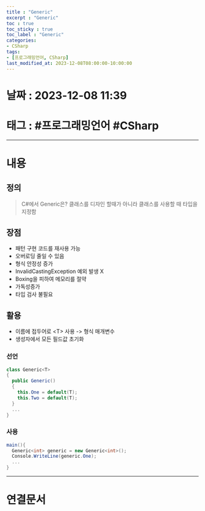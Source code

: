 ```yaml
---
title : "Generic"
excerpt : "Generic"
toc : true
toc_sticky : true
toc_label : "Generic"
categories:
- CSharp
tags:
- [프로그래밍언어, CSharp]
last_modified_at: 2023-12-08T08:00:00-10:00:00
---
```


# 날짜 : 2023-12-08 11:39

# 태그 : #프로그래밍언어 #CSharp
---

# 내용

## 정의
> C#에서 Generic은?
> 클래스를 디자인 할때가 아니라 클래스를 사용할 때 타입을 지정함

## 장점
- 패턴 구현 코드를 재사용 가능
- 오버로딩 줄일 수 있음
- 형식 안정성 증가
- InvalidCastingException 예외 발생 X
- Boxing을 피하여 메모리를 절약
- 가독성증가
- 타입 검사 불필요

## 활용
- 이름에 접두어로 \<T> 사용 -> 형식 매개변수
- 생성자에서 모든 필드값 초기화

### 선언

```c#
class Generic<T>
{
  public Generic()
  {
	this.One = default(T);
	this.Two = default(T);
  }
  ...
}
```

### 사용

```c#
main(){
  Generic<int> generic = new Generic<int>();
  Console.WriteLine(generic.One);
  ...
}
```

---

# 연결문서
